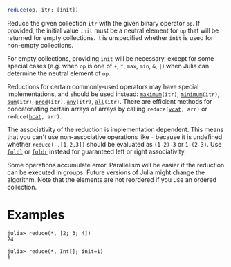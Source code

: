 ```julia
reduce(op, itr; [init])
```

Reduce the given collection `itr` with the given binary operator `op`. If provided, the initial value `init` must be a neutral element for `op` that will be returned for empty collections. It is unspecified whether `init` is used for non-empty collections.

For empty collections, providing `init` will be necessary, except for some special cases (e.g. when `op` is one of `+`, `*`, `max`, `min`, `&`, `|`) when Julia can determine the neutral element of `op`.

Reductions for certain commonly-used operators may have special implementations, and should be used instead: [`maximum`](@ref)`(itr)`, [`minimum`](@ref)`(itr)`, [`sum`](@ref)`(itr)`, [`prod`](@ref)`(itr)`, [`any`](@ref)`(itr)`, [`all`](@ref)`(itr)`. There are efficient methods for concatenating certain arrays of arrays by calling `reduce(`[`vcat`](@ref)`, arr)` or `reduce(`[`hcat`](@ref)`, arr)`.

The associativity of the reduction is implementation dependent. This means that you can't use non-associative operations like `-` because it is undefined whether `reduce(-,[1,2,3])` should be evaluated as `(1-2)-3` or `1-(2-3)`. Use [`foldl`](@ref) or [`foldr`](@ref) instead for guaranteed left or right associativity.

Some operations accumulate error. Parallelism will be easier if the reduction can be executed in groups. Future versions of Julia might change the algorithm. Note that the elements are not reordered if you use an ordered collection.

# Examples

```jldoctest
julia> reduce(*, [2; 3; 4])
24

julia> reduce(*, Int[]; init=1)
1
```
